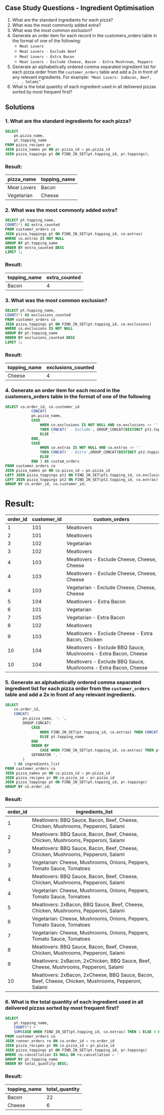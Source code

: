 ## Case Study Questions - Ingredient Optimisation
1. What are the standard ingredients for each pizza?
2. What was the most commonly added extra?
3. What was the most common exclusion?
4. Generate an order item for each record in the customers_orders table in the format of one of the following:
    - `Meat Lovers`
    - `Meat Lovers - Exclude Beef`
    - `Meat Lovers - Extra Bacon`
    - `Meat Lovers - Exclude Cheese, Bacon - Extra Mushroom, Peppers`
5. Generate an alphabetically ordered comma separated ingredient list for each pizza order from the `customer_orders` table and add a 2x in front of any relevant ingredients.
   For example: `"Meat Lovers: 2xBacon, Beef, ... , Salami"`
6. What is the total quantity of each ingredient used in all delivered pizzas sorted by most frequent first?

## Solutions
### 1. What are the standard ingredients for each pizza?
```sql
SELECT 
    pn.pizza_name,
    pt.topping_name
FROM pizza_recipes pr
JOIN pizza_names pn ON pr.pizza_id = pn.pizza_id
JOIN pizza_toppings pt ON FIND_IN_SET(pt.topping_id, pr.toppings);
```
### Result:
| pizza_name | topping_name |
| --- | --- |
| Meat Lovers |	Bacon |
| Vegetarian | Cheese |

### 2. What was the most commonly added extra?
```sql
SELECT pt.topping_name,
COUNT(*) AS extra_counted
FROM customer_orders co
JOIN pizza_toppings pt ON FIND_IN_SET(pt.topping_id, co.extras)
WHERE co.extras IS NOT NULL
GROUP BY pt.topping_name
ORDER BY extra_counted DESC
LIMIT 1;
```
### Result:
| topping_name | extra_counted |
| --- | --- |
| Bacon	| 4 |

### 3. What was the most common exclusion?
```sql
SELECT pt.topping_name,
COUNT(*) AS exclusions_counted
FROM customer_orders co
JOIN pizza_toppings pt ON FIND_IN_SET(pt.topping_id, co.exclusions)
WHERE co.exclusions IS NOT NULL
GROUP BY pt.topping_name
ORDER BY exclusions_counted DESC
LIMIT 1;
```
### Result:
| topping_name | exclusions_counted |
| --- | --- |
| Cheese | 4 |

### 4.  Generate an order item for each record in the customers_orders table in the format of one of the following
```sql
SELECT co.order_id, co.customer_id
			CONCAT(
            pn.pizza_name,
            CASE
				WHEN co.exclusions IS NOT NULL AND co.exclusions <> ''
                THEN CONCAT(' - Exclude', GROUP_CONCAT(DISTINCT pt1.topping_name ORDER BY pt1.topping_name SEPARATOR ' ,'))
                ELSE ''
			END,
            CASE
				WHEN co.extras IS NOT NULL AND co.extras <> ''
                THEN CONCAT(' - Extra',GROUP_CONCAT(DISTINCT pt2.topping_name ORDER BY pt2.topping_name SEPARATOR ' ,'))
                ELSE ''
			END ) AS custom_orders
FROM customer_orders co
JOIN pizza_names pn ON co.pizza_id = pn.pizza_id
LEFT JOIN pizza_toppings pt1 ON FIND_IN_SET(pt1.topping_id, co.exclusions)
LEFT JOIN pizza_toppings pt2 ON FIND_IN_SET(pt2.topping_id, co.extras)
GROUP BY co.order_id, co.customer_id;
```
# Result:
| order_id | customer_id | custom_orders                                               |
| -------- | ----------- | --------------------------------------------------------------- |
| 1        | 101         | Meatlovers                                                      |
| 2        | 101         | Meatlovers                                                      |
| 3        | 102         | Vegetarian                                                      |
| 3        | 102         | Meatlovers                                                      |
| 4        | 103         | Meatlovers - Exclude Cheese, Cheese, Cheese                     |
| 4        | 103         | Meatlovers - Exclude Cheese, Cheese, Cheese                     |
| 4        | 103         | Vegetarian - Exclude Cheese, Cheese, Cheese                     |
| 5        | 104         | Meatlovers - Extra Bacon                                        |
| 6        | 101         | Vegetarian                                                      |
| 7        | 105         | Vegetarian - Extra Bacon                                        |
| 8        | 102         | Meatlovers                                                      |
| 9        | 103         | Meatlovers - Exclude Cheese - Extra Bacon, Chicken              |
| 10       | 104         | Meatlovers - Exclude BBQ Sauce, Mushrooms - Extra Bacon, Cheese |
| 10       | 104         | Meatlovers - Exclude BBQ Sauce, Mushrooms - Extra Bacon, Cheese |

### 5. Generate an alphabetically ordered comma separated ingredient list for each pizza order from the `customer_orders` table and add a 2x in front of any relevant ingredients.
```sql
SELECT
    co.order_id,
    CONCAT(
        pn.pizza_name, ': ',
        GROUP_CONCAT(
            CASE 
                WHEN FIND_IN_SET(pt.topping_id, co.extras) THEN CONCAT('2x', pt.topping_name)
                ELSE pt.topping_name
            END
            ORDER BY 
                CASE WHEN FIND_IN_SET(pt.topping_id, co.extras) THEN pt.topping_name ELSE pt.topping_name END
            SEPARATOR ', '
        )
    ) AS ingredients_list
FROM customer_orders co
JOIN pizza_names pn ON co.pizza_id = pn.pizza_id
JOIN pizza_recipes pr ON co.pizza_id = pr.pizza_id
JOIN pizza_toppings pt ON FIND_IN_SET(pt.topping_id, pr.toppings)
GROUP BY co.order_id;
```
### Result:
| order_id | ingredients_list                                                                                    |
| -------- | ---------------------------------------------------------------------------------------------------- |
| 1        | Meatlovers: BBQ Sauce, Bacon, Beef, Cheese, Chicken, Mushrooms, Pepperoni, Salami                    |
| 2        | Meatlovers: BBQ Sauce, Bacon, Beef, Cheese, Chicken, Mushrooms, Pepperoni, Salami                    |
| 3        | Meatlovers: BBQ Sauce, Bacon, Beef, Cheese, Chicken, Mushrooms, Pepperoni, Salami                    |
| 3        | Vegetarian: Cheese, Mushrooms, Onions, Peppers, Tomato Sauce, Tomatoes                               |
| 4        | Meatlovers: BBQ Sauce, Bacon, Beef, Cheese, Chicken, Mushrooms, Pepperoni, Salami                    |
| 4        | Vegetarian: Cheese, Mushrooms, Onions, Peppers, Tomato Sauce, Tomatoes                               |
| 5        | Meatlovers: 2xBacon, BBQ Sauce, Beef, Cheese, Chicken, Mushrooms, Pepperoni, Salami                  |
| 6        | Vegetarian: Cheese, Mushrooms, Onions, Peppers, Tomato Sauce, Tomatoes                               |
| 7        | Vegetarian: Cheese, Mushrooms, Onions, Peppers, Tomato Sauce, Tomatoes                               |
| 8        | Meatlovers: BBQ Sauce, Bacon, Beef, Cheese, Chicken, Mushrooms, Pepperoni, Salami                    |
| 9        | Meatlovers: 2xBacon, 2xChicken, BBQ Sauce, Beef, Cheese, Mushrooms, Pepperoni, Salami                |
| 10       | Meatlovers: 2xBacon, 2xCheese, BBQ Sauce, Bacon, Beef, Cheese, Chicken, Mushrooms, Pepperoni, Salami |

### 6. What is the total quantity of each ingredient used in all delivered pizzas sorted by most frequent first?
```sql
SELECT 
    pt.topping_name,
    COUNT(*) + 
    SUM(CASE WHEN FIND_IN_SET(pt.topping_id, co.extras) THEN 1 ELSE 0 END) AS total_quantity
FROM customer_orders co
JOIN runner_orders ro ON co.order_id = ro.order_id
JOIN pizza_recipes pr ON co.pizza_id = pr.pizza_id
JOIN pizza_toppings pt ON FIND_IN_SET(pt.topping_id, pr.toppings)
WHERE ro.cancellation IS NULL OR ro.cancellation = ''
GROUP BY pt.topping_name
ORDER BY total_quantity DESC;
```
### Result:
| topping_name | total_quantity |
| --- | --- |
| Bacon	| 22 |
| Cheese | 6 |


